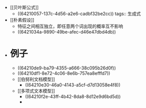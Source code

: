 - [[贝叶斯公式]]
	- ((64210057-137c-4d56-a2e6-cadbf32be2cc))
	  tags:: 生成式
- [[朴素假设]]
	- 特征之间相互独立，即任意两个词出现的概率互不影响
	- ((6421034a-9890-49be-afec-d46e47dbd4db))
- # 例子
	- ((64210de9-ba79-4355-a666-38c095b26d0f))
	- ((64210df1-8e72-4c06-8e6b-757ea8efffd7))
	- [[伯努利文档模型]]
		- ((64210e30-46a0-4143-a5cf-d7d13058e4f8))
	- [[多项式文本模型]]
		- ((64210f2e-43ff-4b42-8da8-8d12e9d6bd5d))
		-